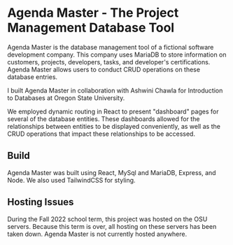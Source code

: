 # Agenda Master - The Project Management Database Tool

Agenda Master is the database management tool of a fictional software development company.  This company uses MariaDB to store information on customers, projects, developers, tasks, and developer's certifications.  Agenda Master allows users to conduct CRUD operations on these database entries.

I built Agenda Master in collaboration with Ashwini Chawla for Introduction to Databases at Oregon State University.

We employed dynamic routing in React to present "dashboard" pages for several of the database entities.  These dashboards allowed for the relationships between entities to be displayed conveniently, as well as the CRUD operations that impact these relationships to be accessed.

## Build

Agenda Master was built using React, MySql and MariaDB, Express, and Node.  We also used TailwindCSS for styling.

## Hosting Issues
During the Fall 2022 school term, this project was hosted on the OSU servers.  Because this term is over, all hosting on these servers has been taken down.
Agenda Master is not currently hosted anywhere. 

